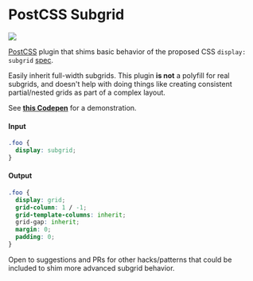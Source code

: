 # PostCSS Subgrid
[![][ci-img]][ci]

[PostCSS] plugin that shims basic behavior of the proposed CSS `display: subgrid` [spec]. 

Easily inherit full-width subgrids. This plugin **is not** a polyfill for real subgrids, and doesn't help with doing things like creating consistent partial/nested grids as part of a complex layout.

See **[this Codepen][codepen]** for a demonstration.

#### Input
```css
.foo {
  display: subgrid;
}
```

#### Output
```css
.foo {
  display: grid;
  grid-column: 1 / -1;
  grid-template-columns: inherit;
  grid-gap: inherit;
  margin: 0;
  padding: 0;
}
```

Open to suggestions and PRs for other hacks/patterns that could be included to shim more advanced subgrid behavior.

[spec]: https://www.w3.org/TR/css-grid-2/#subgrids
[PostCSS]: https://github.com/postcss/postcss
[codepen]: https://codepen.io/seaneking/pen/MVePPv
[ci-img]:  https://travis-ci.org/seaneking/postcss-subgrid.svg
[ci]:      https://travis-ci.org/seaneking/postcss-subgrid
